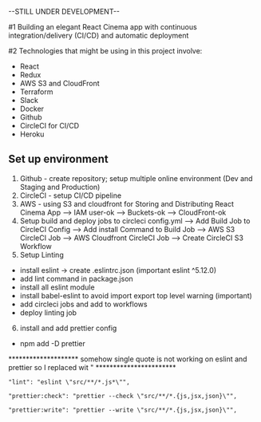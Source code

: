 --STILL UNDER DEVELOPMENT--

#1 Building an elegant React Cinema app with continuous integration/delivery (CI/CD) and automatic deployment

#2 Technologies that might be using in this project involve:

- React
- Redux
- AWS S3 and CloudFront
- Terraform
- Slack
- Docker
- Github
- CircleCI for CI/CD
- Heroku

## Set up environment ##

1. Github - create repository; setup multiple online environment (Dev and Staging and Production)
2. CircleCI - setup CI/CD pipeline
3. AWS - using S3 and cloudfront for Storing and Distributing React Cinema App
--> IAM user-ok
--> Buckets-ok
--> CloudFront-ok
4. Setup build and deploy jobs to circleci config.yml
--> Add Build Job to CircleCI Config
--> Add install Command to Build Job
--> AWS S3 CircleCI Job
--> AWS Cloudfront CircleCI Job
--> Create CircleCI S3 Workflow
5. Setup Linting
- install eslint -> create .eslintrc.json (important eslint ^5.12.0)
- add lint command in package.json
- install all eslint module
- install babel-eslint to avoid import export top level warning (important)
- add circleci jobs and add to workflows
- deploy linting job
6. install and add prettier config
- npm add -D prettier

********************  somehow single quote is not working on eslint and prettier so I replaced wit \"  ***********************

    "lint": "eslint \"src/**/*.js*\"",

    "prettier:check": "prettier --check \"src/**/*.{js,jsx,json}\"",

    "prettier:write": "prettier --write \"src/**/*.{js,jsx,json}\"",